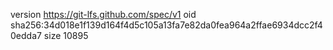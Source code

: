 version https://git-lfs.github.com/spec/v1
oid sha256:34d018e1f139d164f4d5c105a13fa7e82da0fea964a2ffae6934dcc2f40edda7
size 10895
